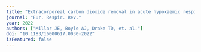 ```yaml
---
title: "Extracorporeal carbon dioxide removal in acute hypoxaemic respiratory failure: a systematic review, Bayesian meta-analysis, and trial sequential analysis."
journal: "Eur. Respir. Rev."
year: 2022
authors: ["Millar JE, Boyle AJ, Drake TD, et. al."]
doi: "10.1183/16000617.0030-2022"
isFeatured: false
---
```

